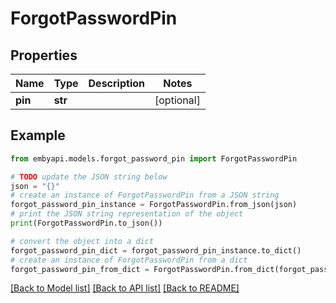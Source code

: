 # ForgotPasswordPin


## Properties

Name | Type | Description | Notes
------------ | ------------- | ------------- | -------------
**pin** | **str** |  | [optional] 

## Example

```python
from embyapi.models.forgot_password_pin import ForgotPasswordPin

# TODO update the JSON string below
json = "{}"
# create an instance of ForgotPasswordPin from a JSON string
forgot_password_pin_instance = ForgotPasswordPin.from_json(json)
# print the JSON string representation of the object
print(ForgotPasswordPin.to_json())

# convert the object into a dict
forgot_password_pin_dict = forgot_password_pin_instance.to_dict()
# create an instance of ForgotPasswordPin from a dict
forgot_password_pin_from_dict = ForgotPasswordPin.from_dict(forgot_password_pin_dict)
```
[[Back to Model list]](../README.md#documentation-for-models) [[Back to API list]](../README.md#documentation-for-api-endpoints) [[Back to README]](../README.md)


